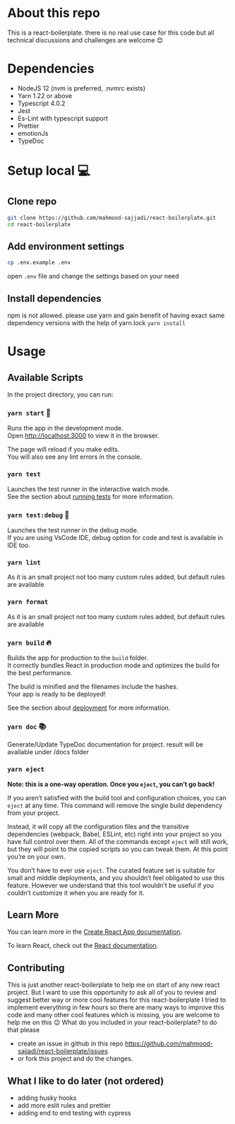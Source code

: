 # About this repo
This is a react-boilerplate. there is no real use case for this code but all technical discussions and challenges are welcome :blush:

# Dependencies
* NodeJS 12 (nvm is preferred, .nvmrc exists)
* Yarn 1.22 or above
* Typescript 4.0.2
* Jest
* Es-Lint with typescript support
* Prettier
* emotionJs
* TypeDoc

# Setup local :computer:
## Clone repo
```bash
git clone https://github.com/mahmood-sajjadi/react-boilerplate.git
cd react-boilerplate
```

## Add environment settings
```bash
cp .env.example .env
```
open `.env` file and change the settings based on your need

## Install dependencies
npm is not allowed. please use yarn and gain benefit of having exact same dependency versions with the help of yarn.lock
`yarn install`

# Usage

## Available Scripts

In the project directory, you can run:

### `yarn start` :running:

Runs the app in the development mode.<br />
Open [http://localhost:3000](http://localhost:3000) to view it in the browser.

The page will reload if you make edits.<br />
You will also see any lint errors in the console.

### `yarn test`

Launches the test runner in the interactive watch mode.<br />
See the section about [running tests](https://facebook.github.io/create-react-app/docs/running-tests) for more information.

### `yarn test:debug` :bug:

Launches the test runner in the debug mode.<br />
If you are using VsCode IDE, debug option for code and test is available in IDE too.

### `yarn lint`
As it is an small project not too many custom rules added, but default rules are available

### `yarn format`
As it is an small project not too many custom rules added, but default rules are available

### `yarn build` :fire:

Builds the app for production to the `build` folder.<br />
It correctly bundles React in production mode and optimizes the build for the best performance.

The build is minified and the filenames include the hashes.<br />
Your app is ready to be deployed!

See the section about [deployment](https://facebook.github.io/create-react-app/docs/deployment) for more information.

### `yarn doc` :books:

Generate/Update TypeDoc documentation for project. result will be available under /docs folder

### `yarn eject`

**Note: this is a one-way operation. Once you `eject`, you can’t go back!**

If you aren’t satisfied with the build tool and configuration choices, you can `eject` at any time. This command will remove the single build dependency from your project.

Instead, it will copy all the configuration files and the transitive dependencies (webpack, Babel, ESLint, etc) right into your project so you have full control over them. All of the commands except `eject` will still work, but they will point to the copied scripts so you can tweak them. At this point you’re on your own.

You don’t have to ever use `eject`. The curated feature set is suitable for small and middle deployments, and you shouldn’t feel obligated to use this feature. However we understand that this tool wouldn’t be useful if you couldn’t customize it when you are ready for it.

## Learn More

You can learn more in the [Create React App documentation](https://facebook.github.io/create-react-app/docs/getting-started).

To learn React, check out the [React documentation](https://reactjs.org/).

## Contributing
This is just another react-boilerplate to help me on start of any new react project.
But I want to use this opportunity to ask all of you to review and suggest better way or more cool features for this react-boilerplate
I tried to implement everything in few hours so there are many ways to improve this code and many other cool features which is missing, you are welcome to help me on this :wink:
What do you included in your react-boilerplate?
to do that please
* create an issue in github in this repo https://github.com/mahmood-sajjadi/react-boilerplate/issues
* or fork this project and do the changes.

## What I like to do later (not ordered)
* adding husky hooks
* add more eslit rules and prettier
* adding end to end testing with cypress
